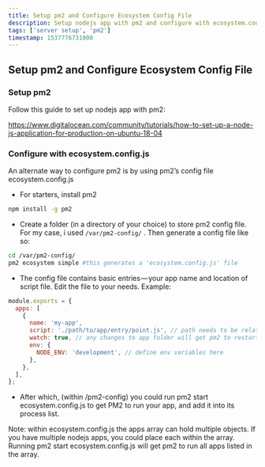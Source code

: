 ```yaml
---
title: Setup pm2 and Configure Ecosystem Config File
description: Setup nodejs app with pm2 and configure with ecosystem.config.js file
tags: ['server setup', 'pm2']
timestamp: 1537776731000
---
```


## Setup pm2 and Configure Ecosystem Config File

### Setup pm2

Follow this guide to set up nodejs app with pm2:

<https://www.digitalocean.com/community/tutorials/how-to-set-up-a-node-js-application-for-production-on-ubuntu-18-04>

### Configure with ecosystem.config.js

An alternate way to configure pm2 is by using pm2’s config file ecosystem.config.js

- For starters, install pm2

```sh
npm install -g pm2
```

- Create a folder (in a directory of your choice) to store pm2 config file. For my case, i used `/var/pm2-config/` . Then generate a config file like so:

```sh
cd /var/pm2-config/
pm2 ecosystem simple #this generates a 'ecosystem.config.js' file
```

- The config file contains basic entries — your app name and location of script file. Edit the file to your needs. Example:

```js
module.exports = {
  apps: [
    {
      name: 'my-app',
      script: './path/to/app/entry/point.js', // path needs to be relative from ecosystem.config.js
      watch: true, // any changes to app folder will get pm2 to restart app
      env: {
        NODE_ENV: 'development', // define env variables here
      },
    },
  ],
};
```

- After which, (within /pm2-config) you could run pm2 start ecosystem.config.js to get PM2 to run your app, and add it into its process list.

Note: within ecosystem.config.js the apps array can hold multiple objects. If you have multiple nodejs apps, you could place each within the array. Running pm2 start ecosystem.config.js will get pm2 to run all apps listed in the array.
